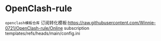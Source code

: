 # OpenClash-rule
`openclash模板仓库`
订阅转化模板:https://raw.githubusercontent.com/Winnie-0721/OpenClash-rule/Online subscription templates/refs/heads/main/config.ini
